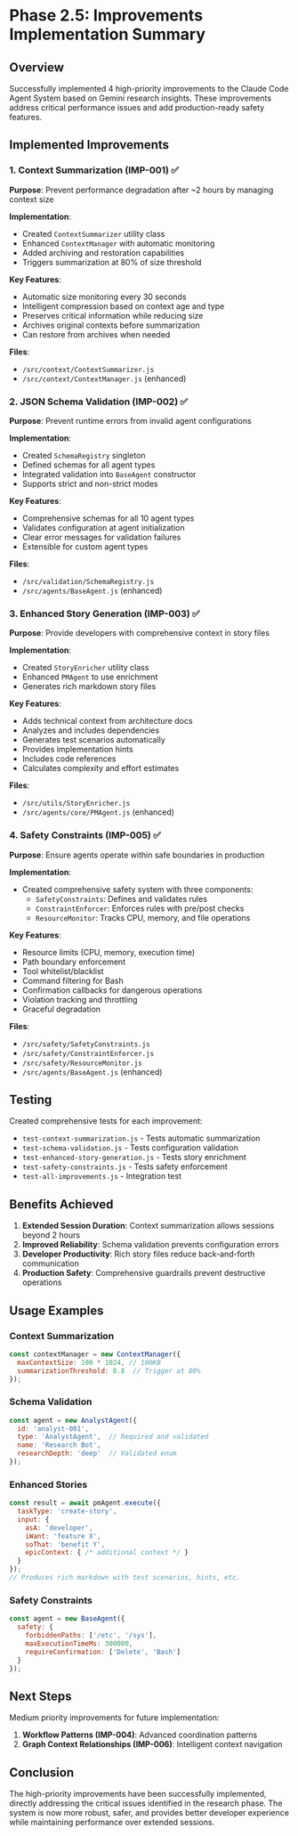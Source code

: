 # Phase 2.5: Improvements Implementation Summary

## Overview
Successfully implemented 4 high-priority improvements to the Claude Code Agent System based on Gemini research insights. These improvements address critical performance issues and add production-ready safety features.

## Implemented Improvements

### 1. Context Summarization (IMP-001) ✅
**Purpose**: Prevent performance degradation after ~2 hours by managing context size

**Implementation**:
- Created `ContextSummarizer` utility class
- Enhanced `ContextManager` with automatic monitoring
- Added archiving and restoration capabilities
- Triggers summarization at 80% of size threshold

**Key Features**:
- Automatic size monitoring every 30 seconds
- Intelligent compression based on context age and type
- Preserves critical information while reducing size
- Archives original contexts before summarization
- Can restore from archives when needed

**Files**:
- `/src/context/ContextSummarizer.js`
- `/src/context/ContextManager.js` (enhanced)

### 2. JSON Schema Validation (IMP-002) ✅
**Purpose**: Prevent runtime errors from invalid agent configurations

**Implementation**:
- Created `SchemaRegistry` singleton
- Defined schemas for all agent types
- Integrated validation into `BaseAgent` constructor
- Supports strict and non-strict modes

**Key Features**:
- Comprehensive schemas for all 10 agent types
- Validates configuration at agent initialization
- Clear error messages for validation failures
- Extensible for custom agent types

**Files**:
- `/src/validation/SchemaRegistry.js`
- `/src/agents/BaseAgent.js` (enhanced)

### 3. Enhanced Story Generation (IMP-003) ✅
**Purpose**: Provide developers with comprehensive context in story files

**Implementation**:
- Created `StoryEnricher` utility class
- Enhanced `PMAgent` to use enrichment
- Generates rich markdown story files

**Key Features**:
- Adds technical context from architecture docs
- Analyzes and includes dependencies
- Generates test scenarios automatically
- Provides implementation hints
- Includes code references
- Calculates complexity and effort estimates

**Files**:
- `/src/utils/StoryEnricher.js`
- `/src/agents/core/PMAgent.js` (enhanced)

### 4. Safety Constraints (IMP-005) ✅
**Purpose**: Ensure agents operate within safe boundaries in production

**Implementation**:
- Created comprehensive safety system with three components:
  - `SafetyConstraints`: Defines and validates rules
  - `ConstraintEnforcer`: Enforces rules with pre/post checks
  - `ResourceMonitor`: Tracks CPU, memory, and file operations

**Key Features**:
- Resource limits (CPU, memory, execution time)
- Path boundary enforcement
- Tool whitelist/blacklist
- Command filtering for Bash
- Confirmation callbacks for dangerous operations
- Violation tracking and throttling
- Graceful degradation

**Files**:
- `/src/safety/SafetyConstraints.js`
- `/src/safety/ConstraintEnforcer.js`
- `/src/safety/ResourceMonitor.js`
- `/src/agents/BaseAgent.js` (enhanced)

## Testing

Created comprehensive tests for each improvement:
- `test-context-summarization.js` - Tests automatic summarization
- `test-schema-validation.js` - Tests configuration validation
- `test-enhanced-story-generation.js` - Tests story enrichment
- `test-safety-constraints.js` - Tests safety enforcement
- `test-all-improvements.js` - Integration test

## Benefits Achieved

1. **Extended Session Duration**: Context summarization allows sessions beyond 2 hours
2. **Improved Reliability**: Schema validation prevents configuration errors
3. **Developer Productivity**: Rich story files reduce back-and-forth communication
4. **Production Safety**: Comprehensive guardrails prevent destructive operations

## Usage Examples

### Context Summarization
```javascript
const contextManager = new ContextManager({
  maxContextSize: 100 * 1024, // 100KB
  summarizationThreshold: 0.8  // Trigger at 80%
});
```

### Schema Validation
```javascript
const agent = new AnalystAgent({
  id: 'analyst-001',
  type: 'AnalystAgent',  // Required and validated
  name: 'Research Bot',
  researchDepth: 'deep'  // Validated enum
});
```

### Enhanced Stories
```javascript
const result = await pmAgent.execute({
  taskType: 'create-story',
  input: {
    asA: 'developer',
    iWant: 'feature X',
    soThat: 'benefit Y',
    epicContext: { /* additional context */ }
  }
});
// Produces rich markdown with test scenarios, hints, etc.
```

### Safety Constraints
```javascript
const agent = new BaseAgent({
  safety: {
    forbiddenPaths: ['/etc', '/sys'],
    maxExecutionTimeMs: 300000,
    requireConfirmation: ['Delete', 'Bash']
  }
});
```

## Next Steps

Medium priority improvements for future implementation:
1. **Workflow Patterns (IMP-004)**: Advanced coordination patterns
2. **Graph Context Relationships (IMP-006)**: Intelligent context navigation

## Conclusion

The high-priority improvements have been successfully implemented, directly addressing the critical issues identified in the research phase. The system is now more robust, safer, and provides better developer experience while maintaining performance over extended sessions.